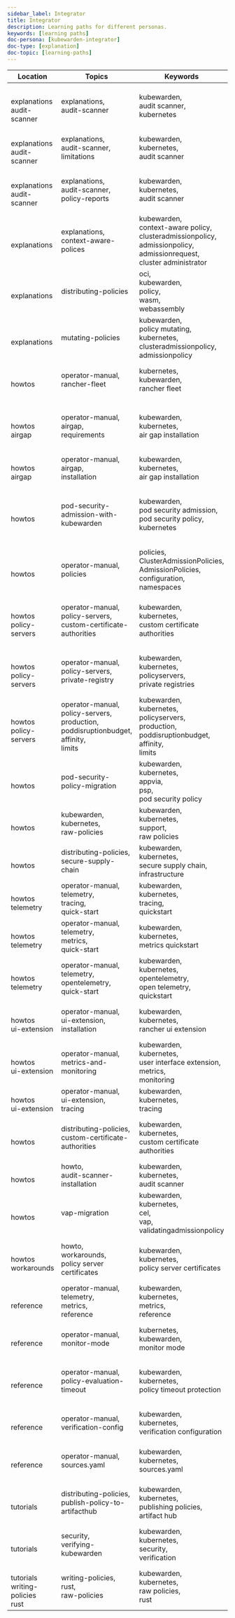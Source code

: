 ```yaml
---
sidebar_label: Integrator
title: Integrator
description: Learning paths for different personas.
keywords: [learning paths]
doc-persona: [kubewarden-integrator]
doc-type: [explanation]
doc-topic: [learning-paths]
---
```


|Location|Topics|Keywords|Description & Title|
|-|-|-|-|
|<br/>explanations<br/>audit-scanner|explanations,<br/>audit-scanner|kubewarden,<br/>audit scanner,<br/>kubernetes|An overview of the Kubewarden Audit Scanner.<br/>[What is the Audit Scanner?](../explanations/audit-scanner/audit-scanner.md)|
|<br/>explanations<br/>audit-scanner|explanations,<br/>audit-scanner,<br/>limitations|kubewarden,<br/>kubernetes,<br/>audit scanner|The limitation of the audit scanner<br/>[Audit Scanner - Limitations](../explanations/audit-scanner/limitations.md)|
|<br/>explanations<br/>audit-scanner|explanations,<br/>audit-scanner,<br/>policy-reports|kubewarden,<br/>kubernetes,<br/>audit scanner|The policy reports that the Audit Scanner produces.<br/>[Audit Scanner - Policy Reports](../explanations/audit-scanner/policy-reports.md)|
|<br/>explanations|explanations,<br/>context-aware-polices|kubewarden,<br/>context-aware policy,<br/>clusteradmissionpolicy,<br/>admissionpolicy,<br/>admissionrequest,<br/>cluster administrator|A description of Kubewarden context aware policies, what they are and how they are useful.<br/>[Context aware policies](../explanations/context-aware-policies.md)|
|<br/>explanations|distributing-policies|oci,<br/>kubewarden,<br/>policy,<br/>wasm,<br/>webassembly|A description of how Kubewarden policies are distributed from OCI-compliant repositories.<br/>[Distributing policies](../explanations/distributing-policies.md)|
|<br/>explanations|mutating-policies|kubewarden,<br/>policy mutating,<br/>kubernetes,<br/>clusteradmissionpolicy,<br/>admissionpolicy|Explains mutating policies in the context of Kubewarden<br/>[Mutating policies](../explanations/mutating-policies.md)|
|<br/>howtos|operator-manual,<br/>rancher-fleet|kubernetes,<br/>kubewarden,<br/>rancher fleet|Managing Kubewarden with Rancher Fleet.<br/>[Managing Kubewarden with Rancher Fleet](../howtos/Rancher-Fleet.md)|
|<br/>howtos<br/>airgap|operator-manual,<br/>airgap,<br/>requirements|kubewarden,<br/>kubernetes,<br/>air gap installation|Requirements for a Kubewarden air gap installation.<br/>[Requirements for a Kubewarden air gap installation](../howtos/airgap/01-requirements.md)|
|<br/>howtos<br/>airgap|operator-manual,<br/>airgap,<br/>installation|kubewarden,<br/>kubernetes,<br/>air gap installation|Air gap installation for Kubewarden.<br/>[Air gap installation](../howtos/airgap/02-install.md)|
|<br/>howtos|pod-security-admission-with-kubewarden|kubewarden,<br/>pod security admission,<br/>pod security policy,<br/>kubernetes|Using Pod Security Admission with Kubewarden, since the Kubernetes 1.25 release.<br/>[Using Pod Security Admission with Kubewarden](../howtos/pod-security-admission-with-kubewarden.md)|
|<br/>howtos|operator-manual,<br/>policies|policies,<br/>ClusterAdmissionPolicies,<br/>AdmissionPolicies,<br/>configuration,<br/>namespaces|Dependency matrix of Kubewarden.<br/>[Configuring policies](../howtos/policies.md)|
|<br/>howtos<br/>policy-servers|operator-manual,<br/>policy-servers,<br/>custom-certificate-authorities|kubewarden,<br/>kubernetes,<br/>custom certificate authorities|Using custom certificate authorities with Kubewarden policy servers.<br/>[Using custom certificate authorities](../howtos/policy-servers/01-custom-cas.md)|
|<br/>howtos<br/>policy-servers|operator-manual,<br/>policy-servers,<br/>private-registry|kubewarden,<br/>kubernetes,<br/>policyservers,<br/>private registries|Configuring PolicyServers to use private registries in Kubewarden.<br/>[Configuring PolicyServers to use private registries](../howtos/policy-servers/02-private-registry.md)|
|<br/>howtos<br/>policy-servers|operator-manual,<br/>policy-servers,<br/>production,<br/>poddisruptionbudget,<br/>affinity,<br/>limits|kubewarden,<br/>kubernetes,<br/>policyservers,<br/>production,<br/>poddisruptionbudget,<br/>affinity,<br/>limits|Configuring PolicyServers for production<br/>[Configuring PolicyServers for production](../howtos/policy-servers/03-production-deployments.md)|
|<br/>howtos|pod-security-policy-migration|kubewarden,<br/>kubernetes,<br/>appvia,<br/>psp,<br/>pod security policy|Discusses PSP migration to Kubewarden policies after Kubernetes v1.25.<br/>[PodSecurityPolicy migration](../howtos/psp-migration.md)|
|<br/>howtos|kubewarden,<br/>kubernetes,<br/>raw-policies|kubewarden,<br/>kubernetes,<br/>support,<br/>raw policies|Kubewarden support for 'raw' policies.<br/>[Raw policies](../howtos/raw-policies.md)|
|<br/>howtos|distributing-policies,<br/>secure-supply-chain|kubewarden,<br/>kubernetes,<br/>secure supply chain,<br/>infrastructure|A secure supply chain infrastructure using Kubewarden.<br/>[Secure supply chain](../howtos/secure-supply-chain.md)|
|<br/>howtos<br/>telemetry|operator-manual,<br/>telemetry,<br/>tracing,<br/>quick-start|kubewarden,<br/>kubernetes,<br/>tracing,<br/>quickstart|A tracing quickstart for Kubewarden.<br/>[Tracing quickstart](../howtos/telemetry/20-tracing-qs.md)|
|<br/>howtos<br/>telemetry|operator-manual,<br/>telemetry,<br/>metrics,<br/>quick-start|kubewarden,<br/>kubernetes,<br/>metrics quickstart|Metrics quickstart in Kubewarden.<br/>[Metrics quickstart](../howtos/telemetry/30-metrics-qs.md)|
|<br/>howtos<br/>telemetry|operator-manual,<br/>telemetry,<br/>opentelemetry,<br/>quick-start|kubewarden,<br/>kubernetes,<br/>opentelemetry,<br/>open telemetry,<br/>quickstart|An Open Telemetry quickstart for Kubewarden.<br/>[Open Telemetry quick start](../howtos/telemetry/10-opentelemetry-qs.md)|
|<br/>howtos<br/>ui-extension|operator-manual,<br/>ui-extension,<br/>installation|kubewarden,<br/>kubernetes,<br/>rancher ui extension|UI extension quickstart for Kubewarden.<br/>[Rancher UI extension quickstart](../howtos/ui-extension/01-install.md)|
|<br/>howtos<br/>ui-extension|operator-manual,<br/>metrics-and-monitoring|kubewarden,<br/>kubernetes,<br/>user interface extension,<br/>metrics,<br/>monitoring|Monitoring and metrics for Kubewarden.<br/>[Monitoring](../howtos/ui-extension/02-metrics.md)|
|<br/>howtos<br/>ui-extension|operator-manual,<br/>ui-extension,<br/>tracing|kubewarden,<br/>kubernetes,<br/>tracing|Tracing for Kubewarden.<br/>[Tracing](../howtos/ui-extension/03-tracing.md)|
|<br/>howtos|distributing-policies,<br/>custom-certificate-authorities|kubewarden,<br/>kubernetes,<br/>custom certificate authorities|Using custom certificate authorities with Kubewarden.<br/>[Custom certificate authorities](../howtos/custom-certificate-authorities.md)|
|<br/>howtos|howto,<br/>audit-scanner-installation|kubewarden,<br/>kubernetes,<br/>audit scanner|How-to install and use Audit Scanner.<br/>[Audit Scanner](../howtos/audit-scanner.md)|
|<br/>howtos|vap-migration|kubewarden,<br/>kubernetes,<br/>cel,<br/>vap,<br/>validatingadmissionpolicy|Discusses how to migrate from Kubernetes VAP policies to Kubewarden.<br/>[ValidatingAdmissionPolicy migration](../howtos/vap-migration.md)|
|<br/>howtos<br/>workarounds|howto,<br/>workarounds,<br/>policy server certificates|kubewarden,<br/>kubernetes,<br/>policy server certificates|How-to work around Policy Server certificate expiry issue<br/>[Policy Server certificate rotation issue](../howtos/workarounds/policy-server-certificate-expiry.md)|
|<br/>reference|operator-manual,<br/>telemetry,<br/>metrics,<br/>reference|kubewarden,<br/>kubernetes,<br/>metrics,<br/>reference|Metrics reference documentation for Kubewarden.<br/>[Metrics reference](../reference/metrics-reference.md)|
|<br/>reference|operator-manual,<br/>monitor-mode|kubernetes,<br/>kubewarden,<br/>monitor mode|The Kubewarden monitor mode and how to activate it.<br/>[Monitor mode](../reference/monitor-mode.md)|
|<br/>reference|operator-manual,<br/>policy-evaluation-timeout|kubewarden,<br/>kubernetes,<br/>policy timeout protection|Policy evaluation timeout protection for Kubewarden<br/>[Policy evaluation timeout protection](../reference/policy-evaluation-timeout.md)|
|<br/>reference|operator-manual,<br/>verification-config|kubewarden,<br/>kubernetes,<br/>verification configuration|Verification configuration for Kubewarden.<br/>[Verification configuration format](../reference/verification-config.md)|
|<br/>reference|operator-manual,<br/>sources.yaml|kubewarden,<br/>kubernetes,<br/>sources.yaml|Reference for sources.yaml<br/>[Reference for sources.yaml](../reference/sources_yaml.md)|
|<br/>tutorials|distributing-policies,<br/>publish-policy-to-artifacthub|kubewarden,<br/>kubernetes,<br/>publishing policies,<br/>artifact hub|A brief introduction to publishing Kubewarden policies on Artifact Hub.<br/>[Publish policies to Artifact Hub](../tutorials/publish-policy-to-artifact-hub.md)|
|<br/>tutorials|security,<br/>verifying-kubewarden|kubewarden,<br/>kubernetes,<br/>security,<br/>verification|Verifying Kubewarden.<br/>[Verifying Kubewarden](../tutorials/verifying-kubewarden.md)|
|<br/>tutorials<br/>writing-policies<br/>rust|writing-policies,<br/>rust,<br/>raw-policies|kubewarden,<br/>kubernetes,<br/>raw policies,<br/>rust|Kubewarden support for raw policies using Rust.<br/>[Raw policies](../tutorials/writing-policies/rust/08-raw-policies.md)|
